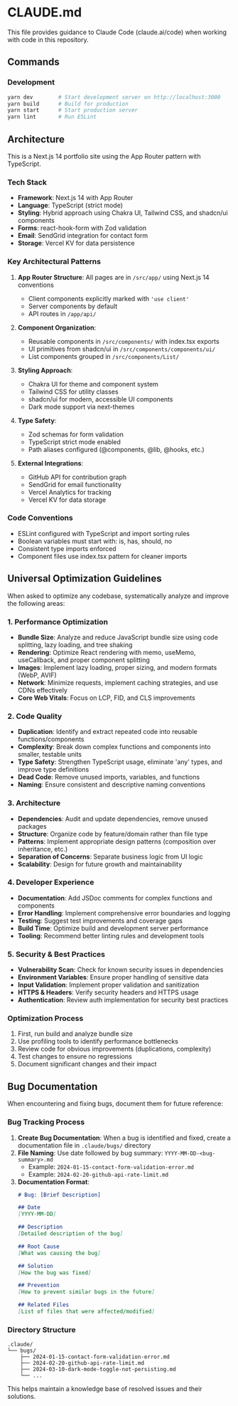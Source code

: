 # CLAUDE.md

This file provides guidance to Claude Code (claude.ai/code) when working with code in this repository.

## Commands

### Development
```bash
yarn dev        # Start development server on http://localhost:3000
yarn build      # Build for production
yarn start      # Start production server
yarn lint       # Run ESLint
```

## Architecture

This is a Next.js 14 portfolio site using the App Router pattern with TypeScript.

### Tech Stack
- **Framework**: Next.js 14 with App Router
- **Language**: TypeScript (strict mode)
- **Styling**: Hybrid approach using Chakra UI, Tailwind CSS, and shadcn/ui components
- **Forms**: react-hook-form with Zod validation
- **Email**: SendGrid integration for contact form
- **Storage**: Vercel KV for data persistence

### Key Architectural Patterns

1. **App Router Structure**: All pages are in `/src/app/` using Next.js 14 conventions
   - Client components explicitly marked with `'use client'`
   - Server components by default
   - API routes in `/app/api/`

2. **Component Organization**:
   - Reusable components in `/src/components/` with index.tsx exports
   - UI primitives from shadcn/ui in `/src/components/components/ui/`
   - List components grouped in `/src/components/List/`

3. **Styling Approach**:
   - Chakra UI for theme and component system
   - Tailwind CSS for utility classes
   - shadcn/ui for modern, accessible UI components
   - Dark mode support via next-themes

4. **Type Safety**:
   - Zod schemas for form validation
   - TypeScript strict mode enabled
   - Path aliases configured (@components, @lib, @hooks, etc.)

5. **External Integrations**:
   - GitHub API for contribution graph
   - SendGrid for email functionality
   - Vercel Analytics for tracking
   - Vercel KV for data storage

### Code Conventions
- ESLint configured with TypeScript and import sorting rules
- Boolean variables must start with: is, has, should, no
- Consistent type imports enforced
- Component files use index.tsx pattern for cleaner imports

## Universal Optimization Guidelines

When asked to optimize any codebase, systematically analyze and improve the following areas:

### 1. Performance Optimization
- **Bundle Size**: Analyze and reduce JavaScript bundle size using code splitting, lazy loading, and tree shaking
- **Rendering**: Optimize React rendering with memo, useMemo, useCallback, and proper component splitting
- **Images**: Implement lazy loading, proper sizing, and modern formats (WebP, AVIF)
- **Network**: Minimize requests, implement caching strategies, and use CDNs effectively
- **Core Web Vitals**: Focus on LCP, FID, and CLS improvements

### 2. Code Quality
- **Duplication**: Identify and extract repeated code into reusable functions/components
- **Complexity**: Break down complex functions and components into smaller, testable units
- **Type Safety**: Strengthen TypeScript usage, eliminate 'any' types, and improve type definitions
- **Dead Code**: Remove unused imports, variables, and functions
- **Naming**: Ensure consistent and descriptive naming conventions

### 3. Architecture
- **Dependencies**: Audit and update dependencies, remove unused packages
- **Structure**: Organize code by feature/domain rather than file type
- **Patterns**: Implement appropriate design patterns (composition over inheritance, etc.)
- **Separation of Concerns**: Separate business logic from UI logic
- **Scalability**: Design for future growth and maintainability

### 4. Developer Experience
- **Documentation**: Add JSDoc comments for complex functions and components
- **Error Handling**: Implement comprehensive error boundaries and logging
- **Testing**: Suggest test improvements and coverage gaps
- **Build Time**: Optimize build and development server performance
- **Tooling**: Recommend better linting rules and development tools

### 5. Security & Best Practices
- **Vulnerability Scan**: Check for known security issues in dependencies
- **Environment Variables**: Ensure proper handling of sensitive data
- **Input Validation**: Implement proper validation and sanitization
- **HTTPS & Headers**: Verify security headers and HTTPS usage
- **Authentication**: Review auth implementation for security best practices

### Optimization Process
1. First, run build and analyze bundle size
2. Use profiling tools to identify performance bottlenecks
3. Review code for obvious improvements (duplications, complexity)
4. Test changes to ensure no regressions
5. Document significant changes and their impact

## Bug Documentation

When encountering and fixing bugs, document them for future reference:

### Bug Tracking Process
1. **Create Bug Documentation**: When a bug is identified and fixed, create a documentation file in `.claude/bugs/` directory
2. **File Naming**: Use date followed by bug summary: `YYYY-MM-DD-<bug-summary>.md`
   - Example: `2024-01-15-contact-form-validation-error.md`
   - Example: `2024-02-20-github-api-rate-limit.md`
3. **Documentation Format**:
   ```markdown
   # Bug: [Brief Description]
   
   ## Date
   [YYYY-MM-DD]
   
   ## Description
   [Detailed description of the bug]
   
   ## Root Cause
   [What was causing the bug]
   
   ## Solution
   [How the bug was fixed]
   
   ## Prevention
   [How to prevent similar bugs in the future]
   
   ## Related Files
   [List of files that were affected/modified]
   ```

### Directory Structure
```
.claude/
└── bugs/
    ├── 2024-01-15-contact-form-validation-error.md
    ├── 2024-02-20-github-api-rate-limit.md
    ├── 2024-03-10-dark-mode-toggle-not-persisting.md
    └── ...
```

This helps maintain a knowledge base of resolved issues and their solutions.